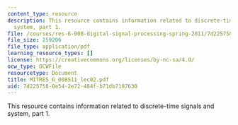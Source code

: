 ```yaml
---
content_type: resource
description: This resource contains information related to discrete-time signals and
  system, part 1.
file: /courses/res-6-008-digital-signal-processing-spring-2011/7d2257580e542e72484fb71db7187630_MITRES_6_008S11_lec02.pdf
file_size: 259206
file_type: application/pdf
learning_resource_types: []
license: https://creativecommons.org/licenses/by-nc-sa/4.0/
ocw_type: OCWFile
resourcetype: Document
title: MITRES_6_008S11_lec02.pdf
uid: 7d225758-0e54-2e72-484f-b71db7187630
---
```

This resource contains information related to discrete-time signals and system, part 1.